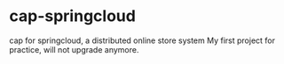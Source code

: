 # cap-springcloud
cap for springcloud, a distributed online store system
My first project for practice, will not upgrade anymore.
